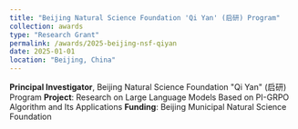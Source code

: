 ```yaml
---
title: "Beijing Natural Science Foundation 'Qi Yan' (启研) Program"
collection: awards
type: "Research Grant"
permalink: /awards/2025-beijing-nsf-qiyan
date: 2025-01-01
location: "Beijing, China"
---
```


**Principal Investigator**, Beijing Natural Science Foundation "Qi Yan" (启研) Program
**Project**: Research on Large Language Models Based on PI-GRPO Algorithm and Its Applications
**Funding**: Beijing Municipal Natural Science Foundation
